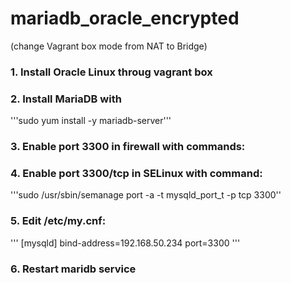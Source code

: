 # mariadb_oracle_encrypted

(change Vagrant box mode from NAT to Bridge)

### 1. Install Oracle Linux throug vagrant box 
### 2. Install MariaDB with 
'''sudo yum install -y mariadb-server'''
### 3. Enable port 3300 in firewall with commands: 

### 4. Enable port 3300/tcp in SELinux with command:
'''sudo /usr/sbin/semanage port -a -t mysqld_port_t -p tcp 3300''

### 5. Edit /etc/my.cnf:
'''
[mysqld]
bind-address=192.168.50.234
port=3300
'''

### 6. Restart maridb service

